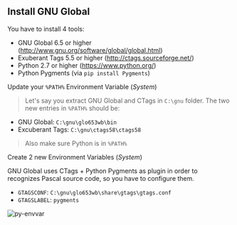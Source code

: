 ## Install GNU Global

You have to install 4 tools:

* GNU Global 6.5 or higher (http://www.gnu.org/software/global/global.html) 
* Exuberant Tags 5.5 or higher (http://ctags.sourceforge.net/)
* Python 2.7 or higher (https://www.python.org/)
* Python Pygments (via `pip install Pygments`)

Update your `%PATH%` Environment Variable (_System_)

> Let's say you extract GNU Global and CTags in `C:\gnu` folder. The two new entries in `%PATH%` should be:
 
* GNU Global: `C:\gnu\glo653wb\bin`
* Excuberant Tags: `C:\gnu\ctags58\ctags58`

> Also make sure Python is in `%PATH%`

Create 2 new Environment Variables (_System_)

GNU Global uses CTags + Python Pygments as plugin in order to recognizes Pascal source code, so you have to configure them. 

* `GTAGSCONF`: `C:\gnu\glo653wb\share\gtags\gtags.conf` 
* `GTAGSLABEL`: `pygments`

![py-envvar](../images/vscode-pascal-py-envvar.png)
